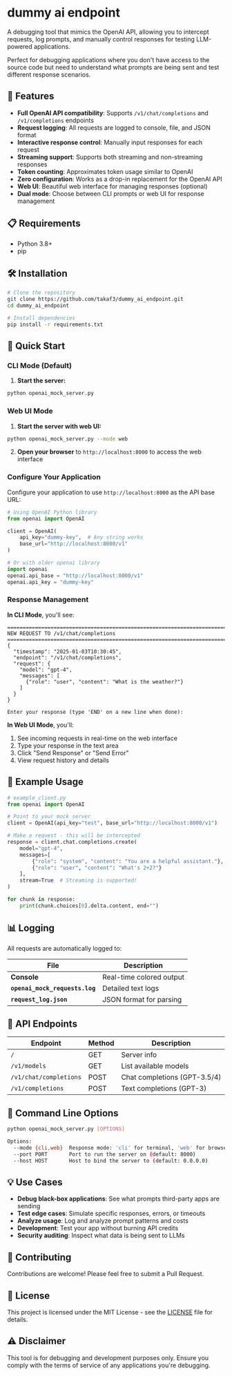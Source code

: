 # dummy ai endpoint

A debugging tool that mimics the OpenAI API, allowing you to intercept requests, log prompts, and manually control responses for testing LLM-powered applications.

Perfect for debugging applications where you don't have access to the source code but need to understand what prompts are being sent and test different response scenarios.

## 🚀 Features

- **Full OpenAI API compatibility**: Supports `/v1/chat/completions` and `/v1/completions` endpoints
- **Request logging**: All requests are logged to console, file, and JSON format
- **Interactive response control**: Manually input responses for each request
- **Streaming support**: Supports both streaming and non-streaming responses
- **Token counting**: Approximates token usage similar to OpenAI
- **Zero configuration**: Works as a drop-in replacement for the OpenAI API
- **Web UI**: Beautiful web interface for managing responses (optional)
- **Dual mode**: Choose between CLI prompts or web UI for response management

## 📋 Requirements

- Python 3.8+
- pip

## 🛠️ Installation

```bash
# Clone the repository
git clone https://github.com/takaf3/dummy_ai_endpoint.git
cd dummy_ai_endpoint

# Install dependencies
pip install -r requirements.txt
```

## 🚦 Quick Start

### CLI Mode (Default)
1. **Start the server:**
```bash
python openai_mock_server.py
```

### Web UI Mode
1. **Start the server with web UI:**
```bash
python openai_mock_server.py --mode web
```

2. **Open your browser** to `http://localhost:8000` to access the web interface

### Configure Your Application

Configure your application to use `http://localhost:8000` as the API base URL:

```python
# Using OpenAI Python library
from openai import OpenAI

client = OpenAI(
    api_key="dummy-key",  # Any string works
    base_url="http://localhost:8000/v1"
)

# Or with older openai library
import openai
openai.api_base = "http://localhost:8000/v1"
openai.api_key = "dummy-key"
```

### Response Management

**In CLI Mode**, you'll see:
```
================================================================================
NEW REQUEST TO /v1/chat/completions
================================================================================
{
  "timestamp": "2025-01-03T10:30:45",
  "endpoint": "/v1/chat/completions",
  "request": {
    "model": "gpt-4",
    "messages": [
      {"role": "user", "content": "What is the weather?"}
    ]
  }
}

Enter your response (type 'END' on a new line when done):
```

**In Web UI Mode**, you'll:
1. See incoming requests in real-time on the web interface
2. Type your response in the text area
3. Click "Send Response" or "Send Error"
4. View request history and details

## 📝 Example Usage

```python
# example_client.py
from openai import OpenAI

# Point to your mock server
client = OpenAI(api_key="test", base_url="http://localhost:8000/v1")

# Make a request - this will be intercepted
response = client.chat.completions.create(
    model="gpt-4",
    messages=[
        {"role": "system", "content": "You are a helpful assistant."},
        {"role": "user", "content": "What's 2+2?"}
    ],
    stream=True  # Streaming is supported!
)

for chunk in response:
    print(chunk.choices[0].delta.content, end="")
```

## 📊 Logging

All requests are automatically logged to:

| File | Description |
|------|-------------|
| **Console** | Real-time colored output |
| **`openai_mock_requests.log`** | Detailed text logs |
| **`request_log.json`** | JSON format for parsing |

## 🔌 API Endpoints

| Endpoint | Method | Description |
|----------|--------|-------------|
| `/` | GET | Server info |
| `/v1/models` | GET | List available models |
| `/v1/chat/completions` | POST | Chat completions (GPT-3.5/4) |
| `/v1/completions` | POST | Text completions (GPT-3) |

## 🎯 Command Line Options

```bash
python openai_mock_server.py [OPTIONS]

Options:
  --mode {cli,web}  Response mode: 'cli' for terminal, 'web' for browser UI (default: cli)
  --port PORT       Port to run the server on (default: 8000)
  --host HOST       Host to bind the server to (default: 0.0.0.0)
```

## 💡 Use Cases

- **Debug black-box applications**: See what prompts third-party apps are sending
- **Test edge cases**: Simulate specific responses, errors, or timeouts
- **Analyze usage**: Log and analyze prompt patterns and costs
- **Development**: Test your app without burning API credits
- **Security auditing**: Inspect what data is being sent to LLMs

## 🤝 Contributing

Contributions are welcome! Please feel free to submit a Pull Request.

## 📄 License

This project is licensed under the MIT License - see the [LICENSE](LICENSE) file for details.

## ⚠️ Disclaimer

This tool is for debugging and development purposes only. Ensure you comply with the terms of service of any applications you're debugging.
